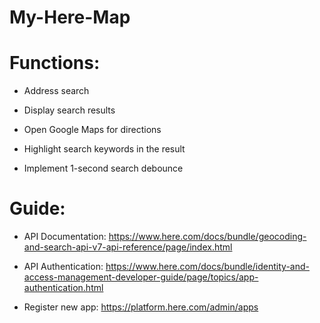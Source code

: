 # My-Here-Map
 # Functions:
- Address search

- Display search results

- Open Google Maps for directions

- Highlight search keywords in the result

- Implement 1-second search debounce 

# Guide:
- API Documentation: https://www.here.com/docs/bundle/geocoding-and-search-api-v7-api-reference/page/index.html 

- API Authentication: https://www.here.com/docs/bundle/identity-and-access-management-developer-guide/page/topics/app-authentication.html 

- Register new app: https://platform.here.com/admin/apps 
